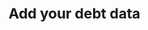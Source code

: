 ---
templateKey: join-a-direct-action-team-collection
title: "Add your debt data"
description: "debtcollective - join-a-direct-action-team"
---